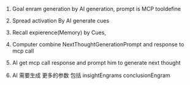 
1. Goal enram generation by AI generation, prompt is MCP tooldefine
2. Spread activation By AI generate cues
3. Recall expierence(Memory) by Cues,
4. Computer combine NextThoughtGenerationPrompt and response to mcp call

5. AI get mcp call response and prompt him to generate next thought
6. AI 需要生成 更多的参数 包括 insightEngrams conclusionEngram 
